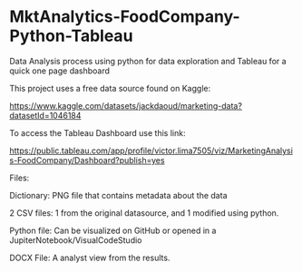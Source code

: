# MktAnalytics-FoodCompany-Python-Tableau
Data Analysis process using python for data exploration and Tableau for a quick one page dashboard

This project uses a free data source found on Kaggle:

https://www.kaggle.com/datasets/jackdaoud/marketing-data?datasetId=1046184

To access the Tableau Dashboard use this link:

https://public.tableau.com/app/profile/victor.lima7505/viz/MarketingAnalysis-FoodCompany/Dashboard?publish=yes

Files:

Dictionary: PNG file that contains metadata about the data

2 CSV files: 1 from the original datasource, and 1 modified using python.

Python file: Can be visualized on GitHub or opened in a JupiterNotebook/VisualCodeStudio

DOCX File: A analyst view from the results.

